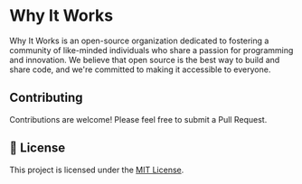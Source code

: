 # Why It Works

Why It Works is an open-source organization dedicated to fostering a community of like-minded individuals who share a passion for programming and innovation. We believe that open source is the best way to build and share code, and we're committed to making it accessible to everyone.

## Contributing

Contributions are welcome! Please feel free to submit a Pull Request.

## 📄 License

This project is licensed under the [MIT License](./LICENSE).
